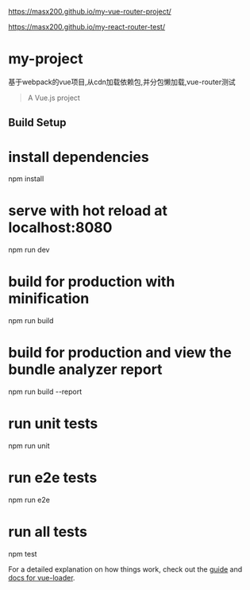 https://masx200.github.io/my-vue-router-project/

https://masx200.github.io/my-react-router-test/

# my-project
基于webpack的vue项目,从cdn加载依赖包,并分包懒加载,vue-router测试
> A Vue.js project

## Build Setup


# install dependencies
npm install

# serve with hot reload at localhost:8080
npm run dev

# build for production with minification
npm run build

# build for production and view the bundle analyzer report
npm run build --report

# run unit tests
npm run unit

# run e2e tests
npm run e2e

# run all tests
npm test


For a detailed explanation on how things work, check out the [guide](http://vuejs-templates.github.io/webpack/) and [docs for vue-loader](http://vuejs.github.io/vue-loader).
